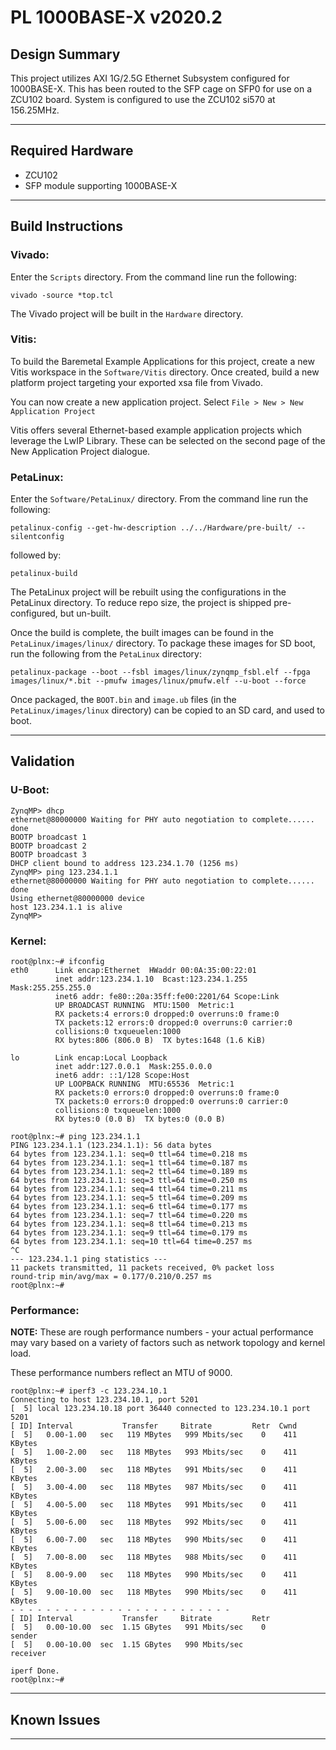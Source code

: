 # PL 1000BASE-X v2020.2

## **Design Summary**

This project utilizes AXI 1G/2.5G Ethernet Subsystem configured for 1000BASE-X. This has been routed to the SFP cage on SFP0 for use on a ZCU102 board. System is configured to use the ZCU102 si570 at 156.25MHz.

---

## **Required Hardware**

- ZCU102
- SFP module supporting 1000BASE-X

---

## **Build Instructions**

### **Vivado:**

Enter the `Scripts` directory. From the command line run the following:

`vivado -source *top.tcl`

The Vivado project will be built in the `Hardware` directory.

### **Vitis**:

To build the Baremetal Example Applications for this project, create a new Vitis workspace in the `Software/Vitis` directory. Once created, build a new platform project targeting your exported xsa file from Vivado.

You can now create a new application project. Select `File > New > New Application Project`

Vitis offers several Ethernet-based example application projects which leverage the LwIP Library. These can be selected on the second page of the New Application Project dialogue.

### **PetaLinux**:

Enter the `Software/PetaLinux/` directory. From the command line run the following:

`petalinux-config --get-hw-description ../../Hardware/pre-built/ --silentconfig`

followed by:

`petalinux-build`

The PetaLinux project will be rebuilt using the configurations in the PetaLinux directory. To reduce repo size, the project is shipped pre-configured, but un-built.

Once the build is complete, the built images can be found in the `PetaLinux/images/linux/`
directory. To package these images for SD boot, run the following from the `PetaLinux` directory:

`petalinux-package --boot --fsbl images/linux/zynqmp_fsbl.elf --fpga images/linux/*.bit --pmufw images/linux/pmufw.elf --u-boot --force`

Once packaged, the `BOOT.bin` and `image.ub` files (in the `PetaLinux/images/linux` directory) can be copied to an SD card, and used to boot.

---

## **Validation**

### **U-Boot:**
```
ZynqMP> dhcp
ethernet@80000000 Waiting for PHY auto negotiation to complete...... done
BOOTP broadcast 1
BOOTP broadcast 2
BOOTP broadcast 3
DHCP client bound to address 123.234.1.70 (1256 ms)
ZynqMP> ping 123.234.1.1
ethernet@80000000 Waiting for PHY auto negotiation to complete...... done
Using ethernet@80000000 device
host 123.234.1.1 is alive
ZynqMP>
```

### **Kernel:**
```
root@plnx:~# ifconfig
eth0      Link encap:Ethernet  HWaddr 00:0A:35:00:22:01
          inet addr:123.234.1.10  Bcast:123.234.1.255  Mask:255.255.255.0
          inet6 addr: fe80::20a:35ff:fe00:2201/64 Scope:Link
          UP BROADCAST RUNNING  MTU:1500  Metric:1
          RX packets:4 errors:0 dropped:0 overruns:0 frame:0
          TX packets:12 errors:0 dropped:0 overruns:0 carrier:0
          collisions:0 txqueuelen:1000
          RX bytes:806 (806.0 B)  TX bytes:1648 (1.6 KiB)

lo        Link encap:Local Loopback
          inet addr:127.0.0.1  Mask:255.0.0.0
          inet6 addr: ::1/128 Scope:Host
          UP LOOPBACK RUNNING  MTU:65536  Metric:1
          RX packets:0 errors:0 dropped:0 overruns:0 frame:0
          TX packets:0 errors:0 dropped:0 overruns:0 carrier:0
          collisions:0 txqueuelen:1000
          RX bytes:0 (0.0 B)  TX bytes:0 (0.0 B)

root@plnx:~# ping 123.234.1.1
PING 123.234.1.1 (123.234.1.1): 56 data bytes
64 bytes from 123.234.1.1: seq=0 ttl=64 time=0.218 ms
64 bytes from 123.234.1.1: seq=1 ttl=64 time=0.187 ms
64 bytes from 123.234.1.1: seq=2 ttl=64 time=0.189 ms
64 bytes from 123.234.1.1: seq=3 ttl=64 time=0.250 ms
64 bytes from 123.234.1.1: seq=4 ttl=64 time=0.211 ms
64 bytes from 123.234.1.1: seq=5 ttl=64 time=0.209 ms
64 bytes from 123.234.1.1: seq=6 ttl=64 time=0.177 ms
64 bytes from 123.234.1.1: seq=7 ttl=64 time=0.220 ms
64 bytes from 123.234.1.1: seq=8 ttl=64 time=0.213 ms
64 bytes from 123.234.1.1: seq=9 ttl=64 time=0.179 ms
64 bytes from 123.234.1.1: seq=10 ttl=64 time=0.257 ms
^C
--- 123.234.1.1 ping statistics ---
11 packets transmitted, 11 packets received, 0% packet loss
round-trip min/avg/max = 0.177/0.210/0.257 ms
root@plnx:~#
```
### **Performance:**
**NOTE:** These are rough performance numbers - your actual performance may vary based on a variety of factors such as network topology and kernel load.

These performance numbers reflect an MTU of 9000.
```
root@plnx:~# iperf3 -c 123.234.10.1
Connecting to host 123.234.10.1, port 5201
[  5] local 123.234.10.18 port 36440 connected to 123.234.10.1 port 5201
[ ID] Interval           Transfer     Bitrate         Retr  Cwnd
[  5]   0.00-1.00   sec   119 MBytes   999 Mbits/sec    0    411 KBytes
[  5]   1.00-2.00   sec   118 MBytes   993 Mbits/sec    0    411 KBytes
[  5]   2.00-3.00   sec   118 MBytes   991 Mbits/sec    0    411 KBytes
[  5]   3.00-4.00   sec   118 MBytes   987 Mbits/sec    0    411 KBytes
[  5]   4.00-5.00   sec   118 MBytes   991 Mbits/sec    0    411 KBytes
[  5]   5.00-6.00   sec   118 MBytes   992 Mbits/sec    0    411 KBytes
[  5]   6.00-7.00   sec   118 MBytes   990 Mbits/sec    0    411 KBytes
[  5]   7.00-8.00   sec   118 MBytes   988 Mbits/sec    0    411 KBytes
[  5]   8.00-9.00   sec   118 MBytes   990 Mbits/sec    0    411 KBytes
[  5]   9.00-10.00  sec   118 MBytes   990 Mbits/sec    0    411 KBytes
- - - - - - - - - - - - - - - - - - - - - - - - -
[ ID] Interval           Transfer     Bitrate         Retr
[  5]   0.00-10.00  sec  1.15 GBytes   991 Mbits/sec    0             sender
[  5]   0.00-10.00  sec  1.15 GBytes   990 Mbits/sec                  receiver

iperf Done.
root@plnx:~#
```
---

## **Known Issues**

---
